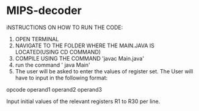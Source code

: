 # MIPS-decoder
iNSTRUCTIONS ON HOW TO RUN THE CODE:


1. OPEN TERMINAL
2. NAVIGATE TO THE FOLDER WHERE THE MAIN.JAVA IS LOCATED(USING CD COMMAND)
3. COMPILE USING THE COMMAND 'javac Main.java'
4. run the command ' java Main'
5. The user will be asked to enter the values of register set.
The User will have to input in the following format:

opcode operand1 operand2 operand3

Input initial values of the relevant registers R1 to R30 per line.

